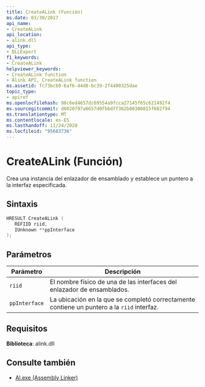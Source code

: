 ```yaml
---
title: CreateALink (Función)
ms.date: 03/30/2017
api_name:
- CreateALink
api_location:
- alink.dll
api_type:
- DLLExport
f1_keywords:
- CreateALink
helpviewer_keywords:
- CreateALink function
- Alink API, CreateALink function
ms.assetid: fc73bcb9-6af6-44d8-bc39-2f4400325dae
topic_type:
- apiref
ms.openlocfilehash: 98c6ed4657dc69554a9fcca27145f65c621492f4
ms.sourcegitcommit: d8020797a6657d0fbbdff362b80300815f682f94
ms.translationtype: MT
ms.contentlocale: es-ES
ms.lasthandoff: 11/24/2020
ms.locfileid: "95683736"
---
```

# <a name="createalink-function"></a>CreateALink (Función)

Crea una instancia del enlazador de ensamblado y establece un puntero a la interfaz especificada.  
  
## <a name="syntax"></a>Sintaxis  
  
```cpp  
HRESULT CreateALink (  
   REFIID riid,  
   IUnknown **ppInterface  
);  
```  
  
## <a name="parameters"></a>Parámetros  
  
|Parámetro|Descripción|  
|---------------|-----------------|  
|`riid`|El nombre físico de una de las interfaces del enlazador de ensamblados.|  
|`ppInterface`|La ubicación en la que se completó correctamente contiene un puntero a la `riid` interfaz.|  
  
## <a name="requirements"></a>Requisitos  

 **Biblioteca**: alink.dll  
  
## <a name="see-also"></a>Consulte también

- [Al.exe (Assembly Linker)](../../tools/al-exe-assembly-linker.md)
